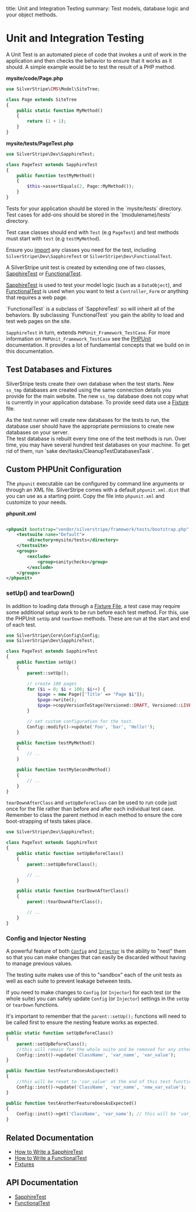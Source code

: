 title: Unit and Integration Testing
summary: Test models, database logic and your object methods.

# Unit and Integration Testing

A Unit Test is an automated piece of code that invokes a unit of work in the application and then checks the behavior 
to ensure that it works as it should. A simple example would be to test the result of a PHP method.

**mysite/code/Page.php**


```php
use SilverStripe\CMS\Model\SiteTree;

class Page extends SiteTree
{
    public static function MyMethod()
    {
        return (1 + 1);
    }
}
```

**mysite/tests/PageTest.php**


```php
use SilverStripe\Dev\SapphireTest;

class PageTest extends SapphireTest
{
    public function testMyMethod()
    {
        $this->assertEquals(2, Page::MyMethod());
    }
}
```

<div class="info" markdown="1">
Tests for your application should be stored in the `mysite/tests` directory. Test cases for add-ons should be stored in 
the `(modulename)/tests` directory. 

Test case classes should end with `Test` (e.g `PageTest`) and test methods must start with `test` (e.g `testMyMethod`).

Ensure you [import](http://php.net/manual/en/language.namespaces.importing.php#example-252) any classes you need for the test, including `SilverStripe\Dev\SapphireTest` or `SilverStripe\Dev\FunctionalTest`.
</div>

A SilverStripe unit test is created by extending one of two classes, [SapphireTest](api:SilverStripe\Dev\SapphireTest) or [FunctionalTest](api:SilverStripe\Dev\FunctionalTest). 

[SapphireTest](api:SilverStripe\Dev\SapphireTest) is used to test your model logic (such as a `DataObject`), and [FunctionalTest](api:SilverStripe\Dev\FunctionalTest) is used when 
you want to test a `Controller`, `Form` or anything that requires a web page.

<div class="info" markdown="1">
`FunctionalTest` is a subclass of `SapphireTest` so will inherit all of the behaviors. By subclassing `FunctionalTest`
you gain the ability to load and test web pages on the site. 

`SapphireTest` in turn, extends `PHPUnit_Framework_TestCase`. For more information on `PHPUnit_Framework_TestCase` see 
the [PHPUnit](http://www.phpunit.de) documentation. It provides a lot of fundamental concepts that we build on in this 
documentation.
</div>

## Test Databases and Fixtures

SilverStripe tests create their own database when the test starts. New `ss_tmp` databases are created using the same 
connection details you provide for the main website. The new `ss_tmp` database does not copy what is currently in your 
application database. To provide seed data use a [Fixture](fixtures) file.

<div class="alert" markdown="1">
As the test runner will create new databases for the tests to run, the database user should have the appropriate 
permissions to create new databases on your server.
</div>

<div class="notice" markdown="1">
The test database is rebuilt every time one of the test methods is run. Over time, you may have several hundred test 
databases on your machine. To get rid of them, run `sake dev/tasks/CleanupTestDatabasesTask`.
</div>

## Custom PHPUnit Configuration

The `phpunit` executable can be configured by command line arguments or through an XML file. SilverStripe comes with a 
default `phpunit.xml.dist` that you can use as a starting point. Copy the file into `phpunit.xml` and customize to your 
needs.

**phpunit.xml**


```xml

<phpunit bootstrap="vendor/silverstripe/framework/tests/bootstrap.php" colors="true">
    <testsuite name="Default">
        <directory>mysite/tests</directory>
    </testsuite>
    <groups>
        <exclude>
            <group>sanitychecks</group>
        </exclude>
    </groups>
</phpunit>
```

### setUp() and tearDown()

In addition to loading data through a [Fixture File](fixtures), a test case may require some additional setup work to be
run before each test method. For this, use the PHPUnit `setUp` and `tearDown` methods. These are run at the start and 
end of each test.

```php
use SilverStripe\Core\Config\Config;
use SilverStripe\Dev\SapphireTest;

class PageTest extends SapphireTest
{
    public function setUp()
    {
        parent::setUp();

        // create 100 pages
        for ($i = 0; $i < 100; $i++) {
            $page = new Page(['Title' => "Page $i"]);
            $page->write();
            $page->copyVersionToStage(Versioned::DRAFT, Versioned::LIVE);
        }

        // set custom configuration for the test.
        Config::modify()->update('Foo', 'bar', 'Hello!');
    }

    public function testMyMethod()
    {
        // ..
    }

    public function testMySecondMethod()
    {
        // ..
    }
}
```

`tearDownAfterClass` and `setUpBeforeClass` can be used to run code just once for the file rather than before and after 
each individual test case. Remember to class the parent method in each method to ensure the core boot-strapping of tests
takes place.


```php
use SilverStripe\Dev\SapphireTest;

class PageTest extends SapphireTest
{
    public static function setUpBeforeClass()
    {
        parent::setUpBeforeClass();

        // ..
    }

    public static function tearDownAfterClass()
    {
        parent::tearDownAfterClass();

        // ..
    }
}
```

### Config and Injector Nesting

A powerful feature of both [`Config`](/developer_guides/configuration/configuration/) and [`Injector`](/developer_guides/extending/injector/) is the ability to "nest" them so that you can make changes that can easily be discarded without having to manage previous values.

The testing suite makes use of this to "sandbox" each of the unit tests as well as each suite to prevent leakage between tests.

If you need to make changes to `Config` (or `Injector`) for each test (or the whole suite) you can safely update `Config` (or `Injector`) settings in the `setUp` or `tearDown` functions.

It's important to remember that the `parent::setUp();` functions will need to be called first to ensure the nesting feature works as expected.


```php
public static function setUpBeforeClass()
{
    parent::setUpBeforeClass();
    //this will remain for the whole suite and be removed for any other tests
    Config::inst()->update('ClassName', 'var_name', 'var_value');
}

public function testFeatureDoesAsExpected()
{
    //this will be reset to 'var_value' at the end of this test function
    Config::inst()->update('ClassName', 'var_name', 'new_var_value');
}

public function testAnotherFeatureDoesAsExpected()
{
    Config::inst()->get('ClassName', 'var_name'); // this will be 'var_value'
}
```

## Related Documentation

* [How to Write a SapphireTest](how_tos/write_a_sapphiretest)
* [How to Write a FunctionalTest](how_tos/write_a_functionaltest)
* [Fixtures](fixtures)

## API Documentation

* [SapphireTest](api:SilverStripe\Dev\SapphireTest)
* [FunctionalTest](api:SilverStripe\Dev\FunctionalTest)
